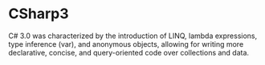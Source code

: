 # CSharp3
C# 3.0 was characterized by the introduction of LINQ, lambda expressions, type inference (var), and anonymous objects, allowing for writing more declarative, concise, and query-oriented code over collections and data.
